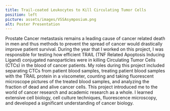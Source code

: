 ```yaml
---
title: Trail-coated Leukocytes to Kill Circulating Tumor Cells 
position: left
picture: assets/images/VSSAsymposium.png
alt: Poster Presentation
---
```

Prostate Cancer metastasis remains a leading cause of cancer related death in men and
thus methods to prevent the spread of cancer would drastically improve patient survival. During the year that I worked on this project, I was responsible for testing how efficient TRAIL (TNF Related Apoptosis Inducing Ligand) conjugated nanoparticles were in killing Circulating Tumor Cells (CTCs) in the blood of cancer patients. My roles during this project included separating CTCs from patient blood samples, treating patient blood samples with the TRAIL protein in a viscometer, counting and taking fluorescent microscope pictures of the treated blood samples, and analyzing the fraction of dead and alive cancer cells. This project introduced me to the world of cancer research and academic research as a whole. I learned extensive cell biology, cell culture techniques, fluorescence microscopy, and developed a significant understanding of cancer biology.